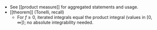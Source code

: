 - See [[product measure]] for aggregated statements and usage.
- [[theorem]] (Tonelli, recall)
  - For $f\ge0$, iterated integrals equal the product integral (values in $[0,\infty]$); no absolute integrability needed.